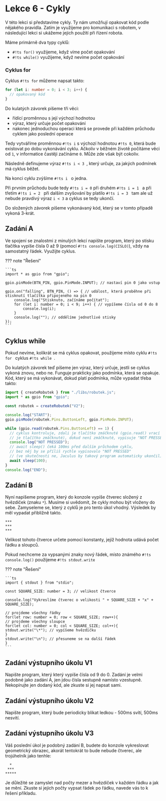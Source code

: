 # Lekce 6 - Cykly

V této lekci si představíme cykly. Ty nám umožňují opakovat kód podle nějakého pravidla.
Zatím je využijeme pro komunikaci s robotem, v následující lekci si ukážeme jejich použití při řízení robota.

Máme primárně dva typy cyklů:

- `#!ts for()` využijeme, když víme počet opakování
- `#!ts while()` využijeme, když nevíme počet opakování

### Cyklus for

Cyklus `#!ts for` můžeme napsat takto:

```ts
for (let i: number = 0; i < 3; i++) {
  // opakovaný kód
}
```

Do kulatých závorek píšeme tři věci:

- řídící proměnnou s její výchozí hodnotou
- výraz, který určuje počet opakování
- nakonec jednoduchou operaci která se provede při každém průchodu cyklem jako poslední operace

Tedy vytváříme proměnnou `#!ts i` s výchozí hodnotou `#!ts 0`, která bude existovat po dobu vykonávání cyklu.
Ačkoliv v běžném životě počítáme věci od `1`, v informatice častěji začínáme `0`. Může zde však být cokoliv.

Následně definujeme výraz `#!ts i < 3 `, který určuje, za jakých podmínek má cyklus běžet.

Na konci cyklu zvýšíme `#!ts i ` o jedna.

Při prvním průchodu bude tedy `#!ts i = 0` při druhém `#!ts i = 1 ` a při třetím `#!ts i = 2 ` při dalším zvyšování by platilo `#!ts i = 3 ` tam ale už nebude pravdivý výraz `i < 3` a cyklus se tedy ukončí.

Do složených závorek píšeme vykonávaný kód, který se v tomto případě vykoná 3-krát.

## Zadání A

Ve spojení se znalostmi z minulých lekcí napište program, který po stisku tlačítka vypíše čísla 0 až 9 (pomocí `#!ts console.log(CISLO)`), vždy na samostatný řádek. Využijte cyklus.

??? note "Řešení"

    ```ts
    import * as gpio from "gpio";

    gpio.pinMode(BTN_PIN, gpio.PinMode.INPUT); // nastaví pin 0 jako vstup

    gpio.on("falling", BTN_PIN, () => { // událost, která proběhne při stisknutí tlačítka připojeného na pin 0
    	console.log("Stisknuto, začínáme počítat");
    	for (let i: number = 0; i < 9; i++) { // vypíšeme čísla od 0 do 8
    		console.log(i);
    	}
    	console.log(""); // oddělíme jednotlivé stisky
    });
    ```

## Cyklus while

Pokud nevíme, kolikrát se má cyklus opakovat, použijeme místo cyklu `#!ts for ` cyklus `#!ts while `.

Do kulatých závorek teď píšeme jen výraz, který určuje, jestli se cyklus vykoná znovu, nebo ne. Funguje prakticky jako podmínka, která se opakuje.
Kód, který se má vykonávat, dokud platí podmínka, může vypadat třeba takto:

```ts
import { createRobutek } from "./libs/robutek.js";
import * as gpio from "gpio";

const robutek = createRobutek("V2");

console.log("START");
gpio.pinMode(robutek.Pins.ButtonLeft, gpio.PinMode.INPUT);

while (gpio.read(robutek.Pins.ButtonLeft) == 1) {
  // cyklus kontroluje, zdali je tlačítko zmáčknuté (gpio.read() vrací 1, pokud
  // je tlačítko zmáčknuté), dokud není zmáčknuté, vypisuje "NOT PRESSED"
  console.log("NOT PRESSED");
  // await sleep() čeká 100ms před dalším průchodem cyklu,
  // bez něj by se příliš rychle vypisovalo "NOT PRESSED"
  // (ve skutečnosti ne, Jaculus by takový program automaticky ukončil)
  await sleep(100);
}
console.log("END");
```

## Zadání B

Nyní napíšeme program, který do konzole vypíše čtverec složený z hvězdiček (znaku `*`). Musíme si uvědomit, že cykly mohou být vloženy do sebe. Zamyseleme se, který z cyklů je pro tento úkol vhodný. Výsledek by měl vypadat přibližně takto.

```
***
***
***
```

Velikost tohoto čtverce určete pomocí konstanty, jejíž hodnota udává počet řádku a sloupců.

Pokud nechceme za vypsanými znaky nový řádek, místo známého `#!ts console.log()` použijeme `#!ts stdout.write`

??? note "Řešení"

    ```ts
    import { stdout } from "stdio";

    const SQUARE_SIZE: number = 3; // velikost čtverce

    console.log("Vykreslíme čtverec o velikosti " + SQUARE_SIZE + "x" + SQUARE_SIZE);

    // projdeme všechny řádky
    for(let row: number = 0; row < SQUARE_SIZE; row++){
    // projdeme všechny sloupce
    for(let col: number = 0; col < SQUARE_SIZE; col++){
    stdout.write("\*"); // vypíšeme hvězdičku
    }
    stdout.write("\n"); // přesuneme se na další řádek
    }
    ```

## Zadání výstupního úkolu V1

Napište program, který který vypíše čísla od 9 do 0.
Zadání je velmi podobné jako zadání A, jen jdou čísla sestupně namísto vzestupně. Nekopírujte jen dodaný kód, ale zkuste si jej napsat sami.

## Zadání výstupního úkolu V2

Napište program, který bude periodicky blikat ledkou - 500ms svítí, 500ms nesvití.

## Zadání výstupního úkolu V3

Váš poslední úkol je podobný zadání B, budete do konzole vykreslovat geometrický obrazec, akorát tentokrát to bude nebude čtverec, ale trojúhelník jako tenhle:

```
  *
 ***
*****
```

Je důležité se zamyslet nad počty mezer a hvězdiček v každém řádku a jak se mění. Zkuste si jejich počty vypsat řádek po řádku, navede vás to k řešení příkladu.
